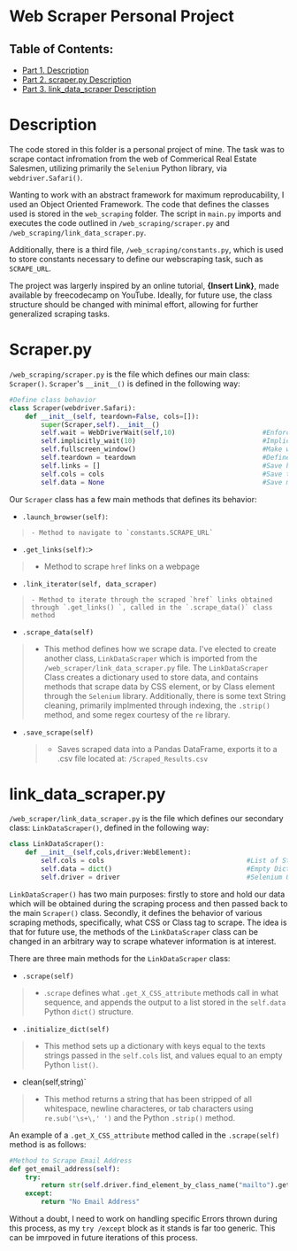 # Web Scraper Personal Project
## Table of Contents:
- [Part 1. Description](#Description)
- [Part 2. scraper.py Description](#Scraper.py)
- [Part 3. link_data_scraper Description](#link_data_scraper.py)
# Description
The code stored in this folder is a personal project of mine. The task was to scrape contact infromation from the web of Commerical Real Estate Salesmen, utilizing primarily the `Selenium` Python library, via `webdriver.Safari()`. 

Wanting to work with an abstract framework for maximum reproducability, I used an Object Oriented Framework. The code that defines the classes used is stored in the `web_scraping` folder. The script in `main.py` imports and executes the code outlined in `/web_scraping/scraper.py` and `/web_scraping/link_data_scraper.py`. 

Additionally, there is a third file, `/web_scraping/constants.py`, which is used to store constants necessary to define our webscraping task, such as `SCRAPE_URL`. 

The project was largerly inspired by an online tutorial, **{Insert Link}**, made available by freecodecamp on YouTube. Ideally, for future use, the class structure should be changed with minimal effort, allowing for further generalized scraping tasks.

# Scraper.py
`/web_scraping/scraper.py` is the file which defines our main class: `Scraper()`. `Scraper`'s `__init__()` is defined in the following way:
```python
#Define class behavior
class Scraper(webdriver.Safari):
    def __init__(self, teardown=False, cols=[]):
        super(Scraper,self).__init__()
        self.wait = WebDriverWait(self,10)                      #Enforce Wait time of 10 Seconds
        self.implicitly_wait(10)                                #Implicitly wait if wifi or server is slow
        self.fullscreen_window()                                #Make window max
        self.teardown = teardown                                #Define how to exit
        self.links = []                                         #Save href links here
        self.cols = cols                                        #Save through the information to scrape - Column Names
        self.data = None                                        #Save method for data
```
Our `Scraper` class has a few main methods that defines its behavior: 
 - `.launch_browser(self)`:
>     - Method to navigate to `constants.SCRAPE_URL`
 - `.get_links(self)`:> 
>    - Method to scrape `href` links on a webpage
 - `.link_iterator(self, data_scraper)`
>     - Method to iterate through the scraped `href` links obtained through `.get_links() `, called in the `.scrape_data()` class method
 - `.scrape_data(self)`
  >  - This method defines how we scrape data. I've elected to create another class, `LinkDataScraper` which is imported from the `/web_scraper/link_data_scraper.py` file. The `LinkDataScraper` Class creates a dictionary used to store data, and contains methods that scrape data by CSS element, or by Class element through the `Selenium` library. Additionally, there is some text String cleaning, primarily implmented through indexing, the `.strip()` method, and some regex courtesy of the `re` library.
- `.save_scrape(self)`
  >  - Saves scraped data into a Pandas DataFrame, exports it to a .csv file located at: `/Scraped_Results.csv`

# link_data_scraper.py
`/web_scraper/link_data_scraper.py` is the file which defines our secondary class: `LinkDataScraper()`, defined in the following way:
```python
class LinkDataScraper():
    def __init__(self,cols,driver:WebElement):
        self.cols = cols                                    #List of Str - Col Names To Specify What Data to pull
        self.data = dict()                                  #Empty Dict to Store Data Col Name : [vals,...]
        self.driver = driver                                #Selenium Object to Parse HTML
```
`LinkDataScraper()` has two main purposes: firstly to store and hold our data which will be obtained during the scraping process and then passed back to the main `Scraper()` class. Secondly, it defines the behavior of various scraping methods, specifically, what CSS or Class tag to scrape. The idea is that for future use, the methods of the `LinkDataScraper` class can be changed in an arbitrary way to scrape whatever information is at interest.

There are three main methods for the `LinkDataScraper` class:
- `.scrape(self)`
>   - .`scrape` defines what `.get_X_CSS_attribute` methods call in what sequence, and appends the output to a list stored in the `self.data` Python `dict()` structure.
- `.initialize_dict(self)`
> - This method sets up a dictionary with keys equal to the texts strings passed in the `self.cols` list, and values equal to an empty Python `list()`.
- clean(self,string)`
> - This method returns a string that has been stripped of all whitespace, newline characteres, or tab characters using `re.sub('\s+\,' ')` and the Python `.strip()` method.

An example of a `.get_X_CSS_attribute` method called in the `.scrape(self)` method is as follows:
```python
#Method to Scrape Email Address
def get_email_address(self):
    try:
        return str(self.driver.find_element_by_class_name("mailto").get_attribute('href'))[7:]
    except:
        return "No Email Address"
```
Without a doubt, I need to work on handling specific Errors thrown during this process, as my `try /except` block as it stands is far too generic. This can be imrpoved in future iterations of this process.